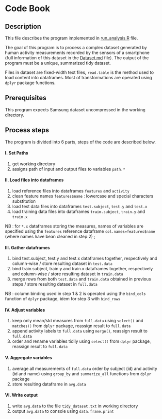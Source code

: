 # Code Book

## Description

This file describes the program implemented in [run_analysis.R](./run_analysis.R) file.

The goal of this program is to process a complex dataset generated by human activity measurements recorded by the sensors of a smartphone (full information of this dataset in the [Dataset.md](./Dataset.md) file). The output of the program must be a unique, summarized tidy dataset.

Files in dataset are fixed-width text files, `read.table` is the method used to load content into dataframes. Most of transformations are operated using `dplyr` package functions.

## Prerequisites

This program expects Samsung dataset uncompressed in the working directory.

## Process steps

The program is divided into 6 parts, steps of the code are described below.

#### I. Set Paths

1. get working directory
2. assigns path of input and output files to variables `path.*`

#### II. Load files into dataframes

1. load reference files into dataframes `features` and `activity`
2. clean feature names `features$name` : lowercase and special characters substitution
3. load test data files into dataframes `test.subject`, `test.y` and `test.x`
4. load training data files into dataframes `train.subject`, `train.y` and `train.x`

NB : for `*.x` dataframes storing the measures, names of variables are specified using the `features` reference dataframe `col.names=features$name` (where names have bean cleaned in step 2) ; 

#### III. Gather dataframes

1. bind test.subject, test.y and test.x dataframes together, respectively and column-wise / store resulting dataset in `test.data`
2. bind train.subject, train.y and train.x dataframes together, respectively and column-wise / store resulting dataset in `train.data`
3. merge rows from both `test.data` and `train.data` obtained in previous steps / store resulting dataset in `full.data`

NB : column binding used in step 1 & 2 is operated using the `bind_cols` function of `dplyr` package, idem for step 3 with `bind_rows`

#### IV. Adjust variables

1. keep only mean/std measures from `full.data` using `select()` and `matches()` from `dplyr` package, reassign result to `full.data`
2. append activity labels to `full.data` using `merge()`, reassign result to `full.data`
3. order and rename variables tidily using `select()` from `dplyr` package, reassign result to `full.data`

#### V. Aggregate variables

1. average all measurements of `full.data` order by subject (id) and activity (id and name) using `group_by` and `summarize_all` functions from `dplyr` package
2. store resulting dataframe in `avg.data`

#### VI. Write output

1. write `avg.data` to the file `tidy_dataset.txt` in working directory
2. output `avg.data` to console using `data.frame.print`

